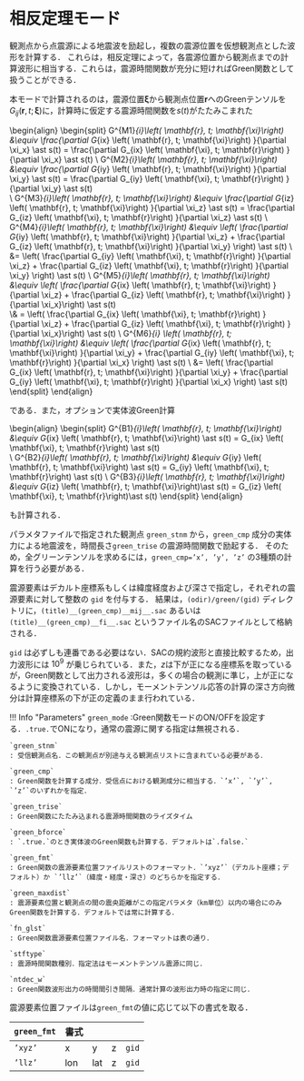 # 相反定理モード

観測点から点震源による地震波を励起し，複数の震源位置を仮想観測点とした波形を計算する．
これらは，相反定理によって，各震源位置から観測点までの計算波形に相当する．これらは，震源時間関数が充分に短ければGreen関数として扱うことができる．

本モードで計算されるのは，震源位置$\mathbf{\xi}$から観測点位置$\mathbf{r}$へのGreenテンソルを$G_{ij}\left( \mathbf{r}, t; \mathbf{\xi}\right)$に，計算時に仮定する震源時間関数を$s(t)$がたたみこまれた

\begin{align}
\begin{split}
  G^{M1}_{i}\left( \mathbf{r}, t; \mathbf{\xi}\right) 
  &\equiv \frac{\partial G_{ix} \left( \mathbf{r}, t; \mathbf{\xi}\right) }{\partial \xi_x} \ast s(t) =   \frac{\partial G_{ix} \left( \mathbf{\xi}, t; \mathbf{r}\right) }{\partial \xi_x} \ast s(t) 
  \\
  G^{M2}_{i}\left( \mathbf{r}, t; \mathbf{\xi}\right) 
  &\equiv \frac{\partial G_{iy} \left( \mathbf{r}, t; \mathbf{\xi}\right) }{\partial \xi_y} \ast s(t) 
   =     \frac{\partial G_{iy} \left( \mathbf{\xi}, t; \mathbf{r}\right) }{\partial \xi_y} \ast s(t)    
  \\
  G^{M3}_{i}\left( \mathbf{r}, t; \mathbf{\xi}\right) 
  &\equiv \frac{\partial G_{iz} \left( \mathbf{r}, t; \mathbf{\xi}\right) }{\partial \xi_z} \ast s(t) 
  =      \frac{\partial G_{iz} \left( \mathbf{\xi}, t; \mathbf{r}\right) }{\partial \xi_z} \ast s(t) 
  \\
  G^{M4}_{i}\left( \mathbf{r}, t; \mathbf{\xi}\right) 
  &\equiv \left( 
    \frac{\partial G_{iy} \left( \mathbf{r}, t; \mathbf{\xi}\right) }{\partial \xi_z} + 
    \frac{\partial G_{iz} \left( \mathbf{r}, t; \mathbf{\xi}\right) }{\partial \xi_y} \right) \ast s(t) 
    \\
  &= \left( 
    \frac{\partial G_{iy} \left( \mathbf{\xi}, t; \mathbf{r}\right) }{\partial \xi_z} + 
    \frac{\partial G_{iz} \left( \mathbf{\xi}, t; \mathbf{r}\right) }{\partial \xi_y} \right) \ast s(t) 
  \\
  G^{M5}_{i}\left( \mathbf{r}, t; \mathbf{\xi}\right) 
  &\equiv \left(
    \frac{\partial G_{ix} \left( \mathbf{r}, t; \mathbf{\xi}\right) }{\partial \xi_z} + 
    \frac{\partial G_{iz} \left( \mathbf{r}, t; \mathbf{\xi}\right) }{\partial \xi_x}\right) \ast s(t)  
    \\& = \left(
    \frac{\partial G_{ix} \left( \mathbf{\xi}, t; \mathbf{r}\right) }{\partial \xi_z} + 
    \frac{\partial G_{iz} \left( \mathbf{\xi}, t; \mathbf{r}\right) }{\partial \xi_x}\right) \ast s(t) 
  \\
  G^{M6}_{i} \left( \mathbf{r}, t; \mathbf{\xi}\right) 
  &\equiv \left(
    \frac{\partial G_{ix} \left( \mathbf{r}, t; \mathbf{\xi}\right) }{\partial \xi_y} + 
    \frac{\partial G_{iy} \left( \mathbf{\xi}, t; \mathbf{r}\right) }{\partial \xi_x} \right) \ast s(t) 
    \\
  &= \left(
    \frac{\partial G_{ix} \left( \mathbf{r}, t; \mathbf{\xi}\right) }{\partial \xi_y} + 
    \frac{\partial G_{iy} \left( \mathbf{\xi}, t; \mathbf{r}\right) }{\partial \xi_x} \right) \ast s(t)
 \end{split} 
\end{align}

である．また，オプションで実体波Green計算

\begin{align}
\begin{split}
G^{B1}_{i}\left( \mathbf{r}, t; \mathbf{\xi}\right) 
  &\equiv  G_{ix} \left( \mathbf{r}, t; \mathbf{\xi}\right) \ast s(t)
  =       G_{ix} \left( \mathbf{\xi}, t; \mathbf{r}\right) \ast s(t)  
  \\
G^{B2}_{i}\left( \mathbf{r}, t; \mathbf{\xi}\right) 
  &\equiv G_{iy} \left( \mathbf{r}, t; \mathbf{\xi}\right) \ast s(t) 
  =      G_{iy} \left( \mathbf{\xi}, t; \mathbf{r}\right) \ast s(t) 
\\
  G^{B3}_{i}\left( \mathbf{r}, t; \mathbf{\xi}\right) 
  &\equiv G_{iz} \left( \mathbf{r}, t; \mathbf{\xi}\right)\ast s(t)
  =      G_{iz} \left( \mathbf{\xi}, t; \mathbf{r}\right)\ast s(t)
\end{split}
\end{align}

も計算される．

パラメタファイルで指定された観測点 `green_stnm` から，`green_cmp` 成分の実体力による地震波を，時間長さ`green_trise` の震源時間関数で励起する．
そのため，全グリーンテンソルを求めるには，`green_cmp=’x’, ’y’, ’z’` の3種類の計算を行う必要がある．

震源要素はデカルト座標系もしくは緯度経度および深さで指定し，それぞれの震源要素に対して整数の `gid` を付与する．
結果は，`(odir)/green/(gid)` ディレクトリに，`(title)__(green_cmp)__mij__.sac` 
あるいは`(title)__(green_cmp)__fi__.sac` というファイル名のSACファイルとして格納される．

`gid` は必ずしも連番である必要はない．SACの規約波形と直接比較するため，出力波形には $10^9$ が乗じられている．また，$z$は下が正になる座標系を取っているが，Green関数として出力される波形は，多くの場合の観測に準じ，上が正になるように変換されている．しかし，モーメントテンソル応答の計算の深さ方向微分は計算座標系の下が正の定義のまま行われている．

!!! Info "Parameters"
    `green_mode`
    :Green関数モードのON/OFFを設定する．`.true.`でONになり，通常の震源に関する指定は無視される．

    `green_stnm`
    : 受信観測点名．この観測点が別途与える観測点リストに含まれている必要がある．

    `green_cmp`
    : Green関数を計算する成分．受信点における観測成分に相当する．`’x’`, `’y’`, `’z’`のいずれかを指定．

    `green_trise`
    : Green関数にたたみ込まれる震源時間関数のライズタイム

    `green_bforce`
    : `.true.`のとき実体波のGreen関数も計算する．デフォルトは`.false.`

    `green_fmt`
    : Green関数の震源要素位置ファイルリストのフォーマット．`’xyz’`（デカルト座標；デフォルト）か `’llz’`（緯度・経度・深さ）のどちらかを指定する．

    `green_maxdist`
    : 震源要素位置と観測点の間の震央距離がこの指定パラメタ（km単位）以内の場合にのみGreen関数を計算する．デフォルトでは常に計算する．

    `fn_glst`
    : Green関数震源要素位置ファイル名．フォーマットは表の通り．

    `stftype`
    : 震源時間関数種別．指定法はモーメントテンソル震源に同じ．

    `ntdec_w`
    : Green関数波形出力の時間間引き間隔．通常計算の波形出力時の指定に同じ．

震源要素位置ファイルは`green_fmt`の値に応じて以下の書式を取る．

 | `green_fmt` | 書式 |     |     |       |
 | ----------- | ---- | --- | --- | ----- |
 | `’xyz’`     | x    | y   | z   | `gid` |
 | `’llz’`     | lon  | lat | z   | `gid` |
 
